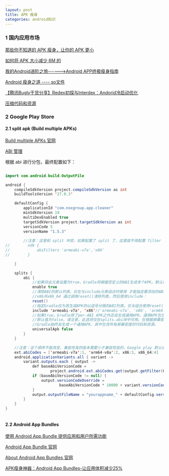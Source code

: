 ```yaml
---
layout: post
title: APK 瘦身
categories: android知识
---
```


### 1 国内应用市场 ###

[那些你不知道的 APK 瘦身，让你的 APK 更小](https://juejin.im/entry/57cbb192bf22ec006c24ed00)  

[如何将 APK 大小减少 6M 的](https://juejin.im/entry/56c13ad7a633bd00587845e3)  

[我的Android进阶之旅------>Android APP终极瘦身指南](https://blog.csdn.net/ouyang_peng/article/details/51136635)  

[Android 瘦身之道 ---- so文件](https://segmentfault.com/a/1190000008995593)  

[【腾讯Bugly干货分享】Redex初探与Interdex：Andorid冷启动优化](https://blog.csdn.net/tencent_bugly/article/details/53375240)  

[压缩代码和资源](https://developer.android.com/studio/build/shrink-code)  

### 2 Google Play Store ###

#### 2.1 split apk (Build multiple APKs) ####

[Build multiple APKs 官网](https://developer.android.com/studio/build/configure-apk-splits)  

[ABI 管理](https://developer.android.com/ndk/guides/abis)  

根据 abi 进行分包，最终配置如下：
```java

import com.android.build.OutputFile

android {
    compileSdkVersion project.compileSdkVersion as int
    buildToolsVersion '27.0.3'

    defaultConfig {
        applicationId "com.noxgroup.app.cleaner"
        minSdkVersion 19
        multiDexEnabled true
        targetSdkVersion project.targetSdkVersion as int
        versionCode 5
        versionName "1.5.3"
        
		//注意：这里和 split 冲突，如果配置了 split 了，这里就不用配置 filter 了
//        ndk {
//            abiFilters 'armeabi-v7a','x86'
//        }

    }

    splits {
        abi {
			//如果将此元素设置为true，Gradle将根据您定义的ABI生成多个APK。默认值为false
            enable true
			//清除ABI的默认列表。仅在与include元素组合时使用 才能指定要添加的ABI。以下代码段将ABI列表设置为just，
			//x86并x86_64 通过调用reset()清除列表，然后使用include：
            reset()
			//指定Gradle应为其生成APK的以逗号分隔的ABI列表。仅与组合使用reset()以指定ABI的确切列表。
            include 'armeabi-v7a', 'x86'//'armeabi-v7a', 'x86', 'arm64-v8a'
			//如果true，Gradle除了per-ABI APK之外还会生成通用APK。通用APK包含单个APK中所有ABI的代码和资源。
			//默认值为false。请注意，此选项仅在splits.abi块中可用。在根据屏幕密度构建多个APK时，
			//Gradle始终会生成一个通用APK，其中包含所有屏幕密度的代码和资源。
            universalApk false
        }
    }

	//注意：这个顺序不能改变。兼容性高的版本需要小于兼容性低的，Google play 默认会从高的开始找是否符合
    ext.abiCodes = ['armeabi-v7a':1, 'arm64-v8a':2, x86:3, x86_64:4]
    android.applicationVariants.all { variant ->
        variant.outputs.each { output ->
            def baseAbiVersionCode =
                    project.android.ext.abiCodes.get(output.getFilter(OutputFile.ABI))
            if (baseAbiVersionCode != null) {
                output.versionCodeOverride =
                        baseAbiVersionCode * 10000 + variant.versionCode
            }
            output.outputFileName = "yourappname_" + defaultConfig.versionName + "_" + buildType.name + "_"  + output.versionCodeOverride + "_" + output.getFilter(OutputFile.ABI).replace("-", "") + "_" + new Date().format("yyyyMMddHHmm")+".apk"
        }
    }
}



```


#### 2.2 Android App Bundles ####

[使用 Android App Bundle 提供应用和用户所需功能](https://support.google.com/googleplay/android-developer/answer/9006925)  

[Android App Bundle 官网](https://developer.android.com/platform/technology/app-bundle/)  

[About Android App Bundles 官网](https://developer.android.com/guide/app-bundle/)  

[APK瘦身神器：Android App Bundles-让应用体积减少25%](https://juejin.im/entry/5b09007e518825389970ea17)  
